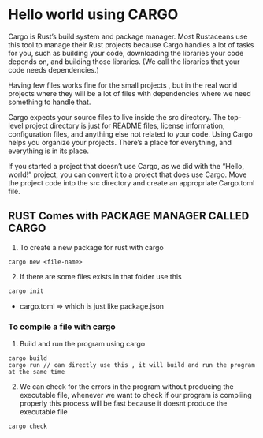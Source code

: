 # Hello world using CARGO

Cargo is Rust’s build system and package manager. Most Rustaceans use this tool to manage their Rust projects because Cargo handles a lot of tasks for you, such as building your code, downloading the libraries your code depends on, and building those libraries. (We call the libraries that your code needs dependencies.)

Having few files works fine for the small projects , but in the real world projects where they will be a lot of files with dependencies
where we need something to handle that.

Cargo expects your source files to live inside the src directory. The top-level project directory is just for README files, license information, configuration files, and anything else not related to your code. Using Cargo helps you organize your projects. There’s a place for everything, and everything is in its place.

If you started a project that doesn’t use Cargo, as we did with the “Hello, world!” project, you can convert it to a project that does use Cargo. Move the project code into the src directory and create an appropriate Cargo.toml file.

## RUST Comes with PACKAGE MANAGER CALLED CARGO

1. To create a new package for rust with cargo

```shell
cargo new <file-name>
```

2. If there are some files exists in that folder use this

```bash
cargo init
```

- cargo.toml => which is just like package.json

### To compile a file with cargo

1. Build and run the program using cargo

```shell
cargo build
cargo run // can directly use this , it will build and run the program at the same time
```

2. We can check for the errors in the program without producing the executable file, whenever we want to check if our program is compliing properly
   this process will be fast because it doesnt produce the executable file

```shell
cargo check
```
